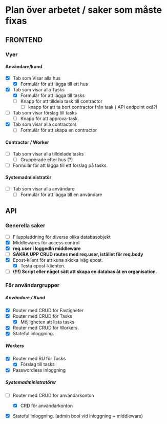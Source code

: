 # Plan över arbetet / saker som måste fixas

## FRONTEND
### Vyer
#### Användare/kund
- [x] Tab som Visar alla hus
    - [x] Formulär för att lägga till ett hus

- [x] Tab som visar alla Tasks
    - [x] Formulär för att lägga till tasks
    - [ ] Knapp för att tilldela task till contractor
        - [ ] knapp för att ta bort contractor från task ( API endpoint oxå?)
- [ ] Tab som visar förslag till tasks
    - [ ] Knapp för att approva-task.

- [x] Tab som visar alla contractors
    - [ ] Formulär för att skapa en contractor

#### Contractor / Worker
- [ ] Tab som visar alla tilldelade tasks
    - [ ] Grupperade efter hus (?)
- [ ] Formulär för att lägga till ett förslag på tasks.

#### Systemadministratör
- [ ] Tab som visar alla användare
    - [ ] Formulär för att lägga till en användare

## API
### Generella saker
- [ ] Filuppladdning för diverse olika databasobjekt
- [x] Middlewares för access control
- [x] **req.user i loggedIn middleware**
- [ ] **SÄKRA UPP CRUD routes med req.user, istället för req.body**
- [x] Epost-klient för att kuna skicka iväg epost.
    - [x] Testa epost-klienten. 
- [ ] **(!!!) Script eller något sätt att skapa en databas åt en organisation.**

### För användargrupper
##### Användare / Kund

- [x] Router med CRUD för Fastigheter
- [x] Router med CRUD för Tasks
    - [x] Möjligheten att lista tasks
- [x] Router med CRUD för Workers.
- [x] Stateful inloggning.

##### Workers
- [x] Router med RU för Tasks
    - [x] Förslag till tasks
- [x] Passwordless inloggning

##### Systemadministratörer
- [ ] Router med CRUD för användarkonton
    - [x] CRD för användarkonton
- [x] Stateful inloggning. (admin bool vid inloggning + middleware)

